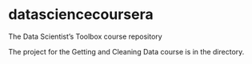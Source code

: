 # datasciencecoursera
The Data Scientist’s Toolbox course repository

The project for the Getting and Cleaning Data course is in the <Getting and Cleaning Data> directory.
